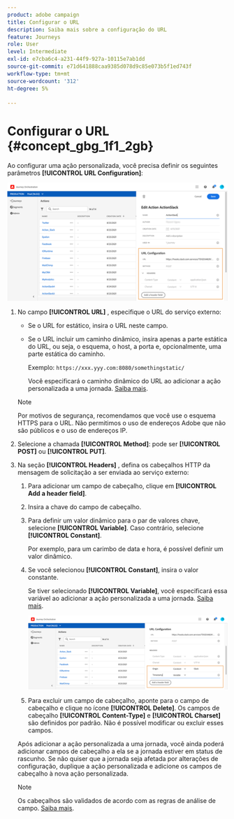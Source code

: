 ```yaml
---
product: adobe campaign
title: Configurar o URL
description: Saiba mais sobre a configuração do URL
feature: Journeys
role: User
level: Intermediate
exl-id: e7cba6c4-a231-44f9-927a-10115e7ab1dd
source-git-commit: e71d641888caa9385d078d9c85e073b5f1ed743f
workflow-type: tm+mt
source-wordcount: '312'
ht-degree: 5%

---
```


# Configurar o URL {#concept_gbg_1f1_2gb}

Ao configurar uma ação personalizada, você precisa definir os seguintes parâmetros **[!UICONTROL URL Configuration]**:

![](../assets/journeyurlconfiguration.png)

1. No campo **[!UICONTROL URL]** , especifique o URL do serviço externo:

   * Se o URL for estático, insira o URL neste campo.

   * Se o URL incluir um caminho dinâmico, insira apenas a parte estática do URL, ou seja, o esquema, o host, a porta e, opcionalmente, uma parte estática do caminho.

      Exemplo: `https://xxx.yyy.com:8080/somethingstatic/`

      Você especificará o caminho dinâmico do URL ao adicionar a ação personalizada a uma jornada. [Saiba mais](../building-journeys/using-custom-actions.md).
   >[!NOTE]
   >
   >Por motivos de segurança, recomendamos que você use o esquema HTTPS para o URL. Não permitimos o uso de endereços Adobe que não são públicos e o uso de endereços IP.

1. Selecione a chamada **[!UICONTROL Method]**: pode ser **[!UICONTROL POST]** ou **[!UICONTROL PUT]**.
1. Na seção **[!UICONTROL Headers]** , defina os cabeçalhos HTTP da mensagem de solicitação a ser enviada ao serviço externo:
   1. Para adicionar um campo de cabeçalho, clique em **[!UICONTROL Add a header field]**.
   1. Insira a chave do campo de cabeçalho.
   1. Para definir um valor dinâmico para o par de valores chave, selecione **[!UICONTROL Variable]**. Caso contrário, selecione **[!UICONTROL Constant]**.

      Por exemplo, para um carimbo de data e hora, é possível definir um valor dinâmico.

   1. Se você selecionou **[!UICONTROL Constant]**, insira o valor constante.

      Se tiver selecionado **[!UICONTROL Variable]**, você especificará essa variável ao adicionar a ação personalizada a uma jornada. [Saiba mais](../building-journeys/using-custom-actions.md).

      ![](../assets/journeyurlconfiguration2.png)

   1. Para excluir um campo de cabeçalho, aponte para o campo de cabeçalho e clique no ícone **[!UICONTROL Delete]**.
   Os campos de cabeçalho **[!UICONTROL Content-Type]** e **[!UICONTROL Charset]** são definidos por padrão. Não é possível modificar ou excluir esses campos.

   Após adicionar a ação personalizada a uma jornada, você ainda poderá adicionar campos de cabeçalho a ela se a jornada estiver em status de rascunho. Se não quiser que a jornada seja afetada por alterações de configuração, duplique a ação personalizada e adicione os campos de cabeçalho à nova ação personalizada.

   >[!NOTE]
   >
   >Os cabeçalhos são validados de acordo com as regras de análise de campo. [Saiba mais](https://tools.ietf.org/html/rfc7230#section-3.2.4).
